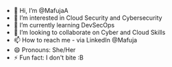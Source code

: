 - 👋 Hi, I’m @MafujaA
- 👀 I’m interested in Cloud Security and Cybersecurity
- 🌱 I’m currently learning DevSecOps
- 💞️ I’m looking to collaborate on Cyber and Cloud Skills
- 📫 How to reach me - via LinkedIn @Mafuja
- 😄 Pronouns: She/Her
- ⚡ Fun fact: I don't bite :B

<!---
MafujaA/MafujaA is a ✨ special ✨ repository because its `README.md` (this file) appears on your GitHub profile.
You can click the Preview link to take a look at your changes.
--->
